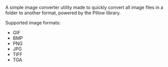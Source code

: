 A simple image converter utility made to quickly convert all image files in a folder to another format, powered by the Pillow library.

Supported image formats:
* GIF
* BMP
* PNG
* JPG
* TIFF
* TGA
